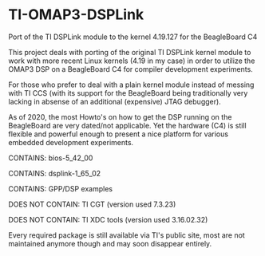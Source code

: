 # TI-OMAP3-DSPLink
Port of the TI DSPLink module to the kernel 4.19.127 for the BeagleBoard C4

This project deals with porting of the original TI DSPLink kernel module to
work with more recent Linux kernels (4.19 in my case) in order to utilize
the OMAP3 DSP on a BeagleBoard C4 for compiler development experiments.

For those who prefer to deal with a plain kernel module instead of messing
with TI CCS (with its support for the BeagleBoard being traditionally very
lacking in absense of an additional (expensive) JTAG debugger).

As of 2020, the most Howto's on how to get the DSP running on the BeagleBoard
are very dated/not applicable. Yet the hardware (C4) is still flexible and
powerful enough to present a nice platform for various embedded development
experiments.


CONTAINS: bios-5_42_00

CONTAINS: dsplink-1_65_02

CONTAINS: GPP/DSP examples

DOES NOT CONTAIN: TI CGT (version used 7.3.23)

DOES NOT CONTAIN: TI XDC tools (version used 3.16.02.32)


Every required package is still available via TI's public site, most are not
maintained anymore though and may soon disappear entirely.
